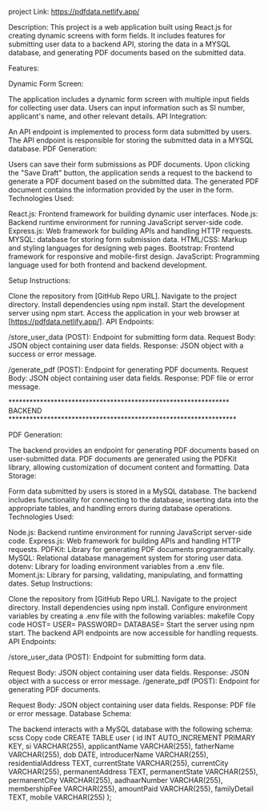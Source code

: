 
project Link:  https://pdfdata.netlify.app/




Description:
This project is a web application built using React.js for creating dynamic screens with form fields. It includes features for submitting user data to a backend API, storing the data in a MYSQL database, and generating PDF documents based on the submitted data.

Features:

Dynamic Form Screen:

The application includes a dynamic form screen with multiple input fields for collecting user data.
Users can input information such as SI number, applicant's name, and other relevant details.
API Integration:

An API endpoint is implemented to process form data submitted by users.
The API endpoint is responsible for storing the submitted data in a MYSQL database.
PDF Generation:

Users can save their form submissions as PDF documents.
Upon clicking the "Save Draft" button, the application sends a request to the backend to generate a PDF document based on the submitted data.
The generated PDF document contains the information provided by the user in the form.
Technologies Used:

React.js: Frontend framework for building dynamic user interfaces.
Node.js: Backend runtime environment for running JavaScript server-side code.
Express.js: Web framework for building APIs and handling HTTP requests.
MYSQL: database for storing form submission data.
HTML/CSS: Markup and styling languages for designing web pages.
Bootstrap: Frontend framework for responsive and mobile-first design.
JavaScript: Programming language used for both frontend and backend development.


Setup Instructions:

Clone the repository from [GitHub Repo URL].
Navigate to the project directory.
Install dependencies using npm install.
Start the development server using npm start.
Access the application in your web browser at [https://pdfdata.netlify.app/].
API Endpoints:

/store_user_data (POST): Endpoint for submitting form data.
Request Body: JSON object containing user data fields.
Response: JSON object with a success or error message.

/generate_pdf (POST): Endpoint for generating PDF documents.
Request Body: JSON object containing user data fields.
Response: PDF file or error message.




*************************************************************** BACKEND *****************************************************************





PDF Generation:

The backend provides an endpoint for generating PDF documents based on user-submitted data.
PDF documents are generated using the PDFKit library, allowing customization of document content and formatting.
Data Storage:

Form data submitted by users is stored in a MySQL database.
The backend includes functionality for connecting to the database, inserting data into the appropriate tables, and handling errors during database operations.
Technologies Used:

Node.js: Backend runtime environment for running JavaScript server-side code.
Express.js: Web framework for building APIs and handling HTTP requests.
PDFKit: Library for generating PDF documents programmatically.
MySQL: Relational database management system for storing user data.
dotenv: Library for loading environment variables from a .env file.
Moment.js: Library for parsing, validating, manipulating, and formatting dates.
Setup Instructions:

Clone the repository from [GitHub Repo URL].
Navigate to the project directory.
Install dependencies using npm install.
Configure environment variables by creating a .env file with the following variables:
makefile
Copy code
HOST=<MySQL Host>
USER=<MySQL Username>
PASSWORD=<MySQL Password>
DATABASE=<MySQL Database Name>
Start the server using npm start.
The backend API endpoints are now accessible for handling requests.
API Endpoints:

/store_user_data (POST): Endpoint for submitting form data.

Request Body: JSON object containing user data fields.
Response: JSON object with a success or error message.
/generate_pdf (POST): Endpoint for generating PDF documents.

Request Body: JSON object containing user data fields.
Response: PDF file or error message.
Database Schema:

The backend interacts with a MySQL database with the following schema:
scss
Copy code
CREATE TABLE user (
    id INT AUTO_INCREMENT PRIMARY KEY,
    si VARCHAR(255),
    applicantName VARCHAR(255),
    fatherName VARCHAR(255),
    dob DATE,
    introducerName VARCHAR(255),
    residentialAddress TEXT,
    currentState VARCHAR(255),
    currentCity VARCHAR(255),
    permanentAddress TEXT,
    permanentState VARCHAR(255),
    permanentCity VARCHAR(255),
    aadhaarNumber VARCHAR(255),
    membershipFee VARCHAR(255),
    amountPaid VARCHAR(255),
    familyDetail TEXT,
    mobile VARCHAR(255)
);